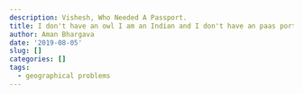```yaml
---
description: Vishesh, Who Needed A Passport.
title: I don't have an owl I am an Indian and I don't have an paas port
author: Aman Bhargava
date: '2019-08-05'
slug: []
categories: []
tags:
  - geographical problems
---
```


